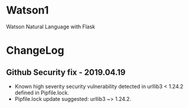 # Watson1
Watson Natural Language with Flask

# ChangeLog

## Github Security fix - 2019.04.19

* Known high severity security vulnerability detected in urllib3 < 1.24.2 defined in Pipfile.lock.
* Pipfile.lock update suggested: urllib3 ~> 1.24.2. 